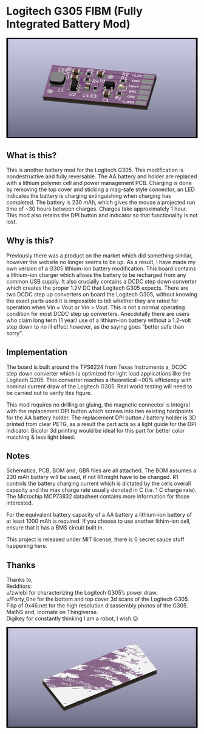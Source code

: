 # Logitech G305 FIBM (Fully Integrated Battery Mod)

![G305_lipo_PMIC.png](/Resources/G305_lipo_PMIC.png)

## What is this?
  This is another battery mod for the Logitech G305. This modification is nondestructive and fully reversable.  The AA battery and holder are replaced with a lithium polymer
cell and power management PCB.  Charging is done by removing the top cover and sticking a mag-safe style connector, an LED indicates the battery is charging 
extinguishing when charging has completed.  The battery is 230 mAh, which gives the mouse a projected run time of ~30 hours between charges. Charges take approximately 
1 hour.  This mod also retains the DPI button and indicator so that functionality is not lost.  

## Why is this?
  Previously there was a product on the market which did something similar, however the website no longer seems to be up.  As a result, I have made my own version of a G305
lithium-ion battery modification.  This board contains a lithium-ion charger which allows the battery to be recharged from any common USB supply.  It also crucially contains 
a DCDC step down converter which creates the proper 1.2V DC that Logitech G305 expects.  There are two DCDC step up converters on board the Logitech G305, without knowing the 
exact parts used it is impossible to tell whether they are rated for operation when Vin ≈ Vout or Vin > Vout.  This is not a normal operating condition for most DCDC step up converters.
Anecdotally there are users who claim long term (1 year) use of a lithium-ion battery without a 1.2-volt step down to no ill effect however, as the saying goes “better safe than sorry”.

## Implementation
  The board is built around the TPS6224 from Texas Instruments a, DCDC step down converter which is optimized for light load applications like the Logitech G305.  This converter 
reaches a theoretical ~90% efficiency with nominal current draw of the Logitech G305.  Real world testing will need to be carried out to verify this figure.

  This mod requires no drilling or gluing, the magnetic connector is integral with the replacement DPI button which screws into two existing hardpoints for the AA battery holder.  The 
replacement DPI button / battery  holder is 3D printed from clear PETG, as a result the part acts as a light guide for the DPI indicator.  Bicolor 3d printing would be ideal for this part for better color matching & less light bleed.

## Notes
  Schematics, PCB, BOM and, GBR files are all attached.  The BOM assumes a 230 mAh battery will be used, if not R1 might have to be changed.  R1 controls the battery charging 
current which is dictated by the cells overall capacity and the max charge rate usually denoted in C (i.e. 1 C charge rate). The Microchip MCP73832 datasheet contains more information 
for those interested. 

For the equivalent battery capacity of a AA battery a lithium-ion battery of at least 1000 mAh is required.  If you choose to use another lithim-ion cell, ensure that it has a BMS circuit built in.

  This project is released under MIT license, there is 0 secret sauce stuff happening here.

  ## Thanks
Thanks to,<br>
Redditors:<br>
u/zwiebi for characterizing the Logitech G305’s power draw.<br>
u/Forty_0ne for the bottom and top cover 3d scans of the Logitech G305.<br>
Filip of 0x46.net for the high resolution disassembly photos of the G305.<br>
MatNS and, inornate on Thingiverse.<br>
Digikey for constantly thinking I am a robot, I wish.😖<br>

![G305_lipo_PMIC_B.png](/Resources/G305_lipo_PMIC_B.png)
